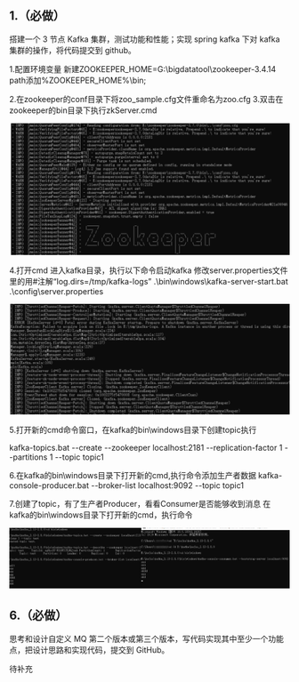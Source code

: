 ## **1.（必做）**

搭建一个 3 节点 Kafka 集群，测试功能和性能；实现 spring kafka 下对 kafka 集群的操作，将代码提交到 github。

1.配置环境变量
新建ZOOKEEPER_HOME=G:\bigdatatool\zookeeper-3.4.14
path添加%ZOOKEEPER_HOME%\bin;

2.在zookeeper的conf目录下将zoo_sample.cfg文件重命名为zoo.cfg
3.双击在zookeeper的bin目录下执行zkServer.cmd

![image-20220729000438193](README.assets/image-20220729000438193.png)

4.打开cmd 进入kafka目录，执行以下命令启动kafka
修改server.properties文件里的用#注解“log.dirs=/tmp/kafka-logs”
.\bin\windows\kafka-server-start.bat .\config\server.properties

![image-20220729000519268](README.assets/image-20220729000519268.png)

5.打开新的cmd命令窗口，在kafka的bin\windows目录下创建topic执行

kafka-topics.bat --create --zookeeper localhost:2181 --replication-factor 1 --partitions 1 --topic topic1

6.在kafka的bin\windows目录下打开新的cmd,执行命令添加生产者数据
kafka-console-producer.bat --broker-list localhost:9092 --topic topic1

7.创建了topic，有了生产者Producer，看看Consumer是否能够收到消息
在kafka的bin\windows目录下打开新的cmd，执行命令

![image-20220729000554454](README.assets/image-20220729000554454.png)

## **6.（必做）**

思考和设计自定义 MQ 第二个版本或第三个版本，写代码实现其中至少一个功能点，把设计思路和实现代码，提交到 GitHub。

待补充